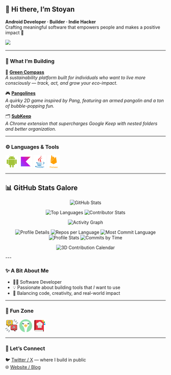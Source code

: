 ## 👋 Hi there, I’m Stoyan  

**Android Developer · Builder · Indie Hacker**  
Crafting meaningful software that empowers people and makes a positive impact 🌱  

![](https://github-profile-trophy.vercel.app/?username=skorudzhiev&theme=onestar&no-bg=true&margin-w=15)

---

### 🧭 What I’m Building  

🚀 **[Green Compass](https://github.com/skorudzhiev/GreenCompass)**  
*A sustainability platform built for individuals who want to live more consciously — track, act, and grow your eco-impact.*

🎮 **[Pangolines](https://pangolines.vercel.app/)**  
*A quirky 2D game inspired by Pang, featuring an armed pangolin and a ton of bubble-popping fun.*

🗂️ **[SubKeep](https://chromewebstore.google.com/detail/subkeep/mhikglflelkigbdlaebmfoopkoejecic?authuser=0&hl=en)**  
*A Chrome extension that supercharges Google Keep with nested folders and better organization.*

---

### ⚙️ Languages & Tools  

<p align="left"> 
  <a href="https://developer.android.com" target="_blank"><img src="https://github.com/devicons/devicon/blob/master/icons/android/android-original.svg" alt="android" width="40" height="40"/></a>
  <a href="https://kotlinlang.org" target="_blank"><img src="https://github.com/devicons/devicon/blob/master/icons/kotlin/kotlin-original.svg" alt="kotlin" width="40" height="40"/></a>
  <a href="https://www.java.com/en/" target="_blank"><img src="https://github.com/devicons/devicon/blob/master/icons/java/java-original.svg" alt="java" width="40" height="40"/></a>
  <a href="https://firebase.google.com/" target="_blank"><img src="https://github.com/devicons/devicon/blob/master/icons/firebase/firebase-plain-wordmark.svg" alt="firebase" width="40" height="40"/></a>
</p>

---

## 📊 GitHub Stats Galore  

<p align="center">
  <img src="https://github-readme-stats.vercel.app/api?username=skorudzhiev&show_icons=true&theme=tokyonight&hide_border=true&count_private=true" alt="GitHub Stats" height="170"/>
</p>

<p align="center">
  <img src="https://github-readme-stats.vercel.app/api/top-langs/?username=skorudzhiev&layout=compact&theme=tokyonight&hide_border=true" alt="Top Languages" height="170"/>
  <img src="https://github-contributor-stats.vercel.app/api?username=skorudzhiev&limit=5&theme=tokyonight&combine_all_yearly_contributions=true" alt="Contributor Stats" height="170"/>
</p>

<p align="center">
  <img src="https://github-readme-activity-graph.vercel.app/graph?username=skorudzhiev&theme=tokyo-night&hide_border=true" alt="Activity Graph" />
</p>

<p align="center">
  <img src="https://github-profile-summary-cards.vercel.app/api/cards/profile-details?username=skorudzhiev&theme=tokyonight" alt="Profile Details" />
  <img src="https://github-profile-summary-cards.vercel.app/api/cards/repos-per-language?username=skorudzhiev&theme=tokyonight" alt="Repos per Language" />
  <img src="https://github-profile-summary-cards.vercel.app/api/cards/most-commit-language?username=skorudzhiev&theme=tokyonight" alt="Most Commit Language" />
  <img src="https://github-profile-summary-cards.vercel.app/api/cards/stats?username=skorudzhiev&theme=tokyonight" alt="Profile Stats" />
  <img src="https://github-profile-summary-cards.vercel.app/api/cards/productive-time?username=skorudzhiev&theme=tokyonight&utcOffset=3" alt="Commits by Time" />
</p>

<p align="center">
  <img src="https://ssr-contributions-svg.vercel.app/_/skorudzhiev?chart=calendar&format=svg&weeks=40&theme=purple&widget_size=small" alt="3D Contribution Calendar" />
</p>
---

### ✨ A Bit About Me  

- 🧑‍💻 Software Developer
- 💡 Passionate about building tools that *I* want to use   
- 🎯 Balancing code, creativity, and real-world impact  

---

### 🧩 Fun Zone  

<p align="left"> 
  <a href="https://play.google.com/store/apps/details?id=com.skorudzhiev.quizexplorer" target="_blank"><img src="https://github.com/skorudzhiev/skorudzhiev/blob/main/assets/QuizExplorer.png" alt="quizexplorer" width="40" height="40"/></a> 
  <a href="https://play.google.com/store/apps/details?id=com.skorudzhiev.flockattack" target="_blank"><img src="https://github.com/skorudzhiev/skorudzhiev/blob/main/assets/FlockAttack.svg" alt="flockattack" width="40" height="40"/></a> 
  <a href="https://github.com/skorudzhiev/Cookery" target="_blank"><img src="https://github.com/skorudzhiev/skorudzhiev/blob/main/assets/Cookery.svg" alt="cookery" width="40" height="40"/></a>
</p>

---

### 💬 Let’s Connect  

🐦 [Twitter / X](https://x.com/StoyanBuilds) — where I build in public  
🌐 [Website / Blog](https://skorudzhiev.github.io/)  
